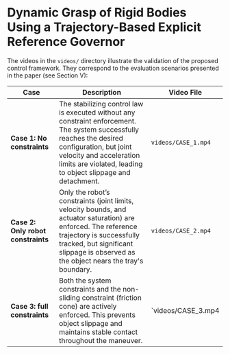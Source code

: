 # Dynamic Grasp of Rigid Bodies Using a Trajectory-Based Explicit Reference Governor

The videos in the `videos/` directory illustrate the validation of the proposed control framework. They correspond to the evaluation scenarios presented in the paper (see Section V):

| **Case**                        | **Description**                                                                                                                                                   | **Video File**      |
|---------------------------------|-------------------------------------------------------------------------------------------------------------------------------------------------------------------|---------------------|
| **Case 1: No constraints**      | The stabilizing control law is executed without any constraint enforcement. The system successfully reaches the desired configuration, but joint velocity and acceleration limits are violated, leading to object slippage and detachment. | `videos/CASE_1.mp4` |
| **Case 2: Only robot constraints** | Only the robot’s constraints (joint limits, velocity bounds, and actuator saturation) are enforced. The reference trajectory is successfully tracked, but significant slippage is observed as the object nears the tray's boundary. | `videos/CASE_2.mp4` |
| **Case 3: full constraints**    | Both the system constraints and the non-sliding constraint (friction cone) are actively enforced. This prevents object slippage and maintains stable contact throughout the maneuver.             | `videos/CASE_3.mp4 |

<!-- ▶️ A supplementary YouTube playlist of these cases is available [here](https://youtube.com/playlist?list=PLtp-nqaUclZNtt_kPpngbQ8GJ30u-u-5j&si=zA2FKwNum7QzDjcC). --->
<!--- Mohayad Omer, Bryan Convens, Kelly Merckaert, Bram Vanderborght, and Greet Van de Perre --->
